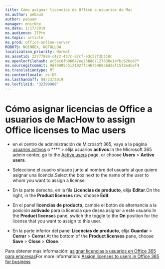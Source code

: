 ```yaml
---
title: Cómo asignar licencias de Office a usuarios de Mac
ms.author: pebaum
author: pebaum
manager: mnirkhe
ms.date: 1/17/2019
ms.audience: ITPro
ms.topic: article
ms.prod: office-online-server
ROBOTS: NOINDEX, NOFOLLOW
localization_priority: Normal
ms.assetid: 22777888-c472-437c-87cf-e3c52f3b310c
ms.openlocfilehash: ec58c6fb06047ee25b867127838e14fbc626e87f
ms.sourcegitcommit: 9d78905c512192ffc4675468abd2efc5f2e4baf4
ms.translationtype: MT
ms.contentlocale: es-ES
ms.lasthandoff: 04/23/2019
ms.locfileid: "32399968"
---
```

# <a name="how-to-assign-office-licenses-to-mac-users"></a><span data-ttu-id="6dda8-102">Cómo asignar licencias de Office a usuarios de Mac</span><span class="sxs-lookup"><span data-stu-id="6dda8-102">How to assign Office licenses to Mac users</span></span>

- <span data-ttu-id="6dda8-103">en el centro de administración de Microsoft 365, vaya a la página [usuarios activos](https://go.microsoft.com/fwlink/p/?linkid=834822) o \*\*\*\* \> elija usuarios **activos**.</span><span class="sxs-lookup"><span data-stu-id="6dda8-103">In the Microsoft 365 admin center, go to the [Active users](https://go.microsoft.com/fwlink/p/?linkid=834822) page, or choose **Users** \> **Active users**.</span></span>
    
- <span data-ttu-id="6dda8-104">Seleccione el cuadro situado junto al nombre del usuario al que quiere asignar una licencia.</span><span class="sxs-lookup"><span data-stu-id="6dda8-104">Select the box next to the name of the user to whom you want to assign a license.</span></span>
    
- <span data-ttu-id="6dda8-105">En la parte derecha, en la fila **Licencias de producto**, elija **Editar**.</span><span class="sxs-lookup"><span data-stu-id="6dda8-105">On the right, in the **Product licenses** row, choose **Edit**.</span></span>
    
- <span data-ttu-id="6dda8-106">En el panel **licencias de producto**, cambie el botón de alternancia a la posición **activado** para la licencia que desea asignar a este usuario.</span><span class="sxs-lookup"><span data-stu-id="6dda8-106">In the **Product license**s pane, switch the toggle to the **On** position for the license that you want to assign to this user.</span></span> 
    
- <span data-ttu-id="6dda8-107">En la parte inferior del panel **Licencias de producto**, elija **Guardar** \> **Cerrar** \> **Cerrar**.</span><span class="sxs-lookup"><span data-stu-id="6dda8-107">At the bottom of the **Product licenses** pane, choose **Save** \> **Close** \> **Close**.</span></span>
    
<span data-ttu-id="6dda8-108">Para obtener más información: [asignar licencias a usuarios en Office 365 para empresas](https://docs.microsoft.com/office365/admin/subscriptions-and-billing/assign-licenses-to-users)</span><span class="sxs-lookup"><span data-stu-id="6dda8-108">For more information: [Assign licenses to users in Office 365 for business](https://docs.microsoft.com/office365/admin/subscriptions-and-billing/assign-licenses-to-users)</span></span>
  

